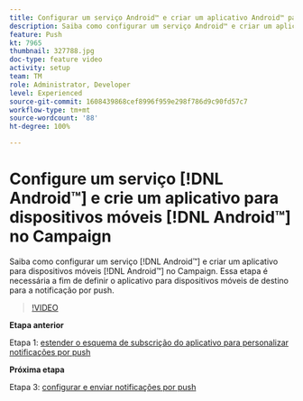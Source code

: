```yaml
---
title: Configurar um serviço Android™ e criar um aplicativo Android™ para dispositivos móveis no Campaign
description: Saiba como configurar um serviço Android™ e criar um aplicativo Android™ para dispositivos móveis no Campaign.
feature: Push
kt: 7965
thumbnail: 327788.jpg
doc-type: feature video
activity: setup
team: TM
role: Administrator, Developer
level: Experienced
source-git-commit: 1608439868cef8996f959e298f786d9c90fd57c7
workflow-type: tm+mt
source-wordcount: '88'
ht-degree: 100%

---
```



# Configure um serviço [!DNL Android™] e crie um aplicativo para dispositivos móveis [!DNL Android™] no Campaign

Saiba como configurar um serviço [!DNL Android™] e criar um aplicativo para dispositivos móveis [!DNL Android™] no Campaign. Essa etapa é necessária a fim de definir o aplicativo para dispositivos móveis de destino para a notificação por push.

>[!VIDEO](https://video.tv.adobe.com/v/327788?quality=12)

**Etapa anterior**

Etapa 1: [estender o esquema de subscrição do aplicativo para personalizar notificações por push](/help/tutorial-get-started-with-push-notifications-for-android/extend-the-app-subscription-schema.md)

**Próxima etapa**

Etapa 3: [configurar e enviar notificações por push](/help/tutorial-get-started-with-push-notifications-for-android/configure-and-send-push-notifications.md)
